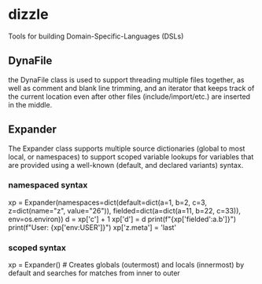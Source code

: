 # dizzle
Tools for building Domain-Specific-Languages (DSLs)

## DynaFile
the DynaFile class is used to support threading multiple files together, as well as comment and blank line trimming,
and an iterator that keeps track of the current location even after other files (include/import/etc.) are inserted in the middle.

## Expander
The Expander class supports multiple source dictionaries (global to most local, or namespaces) to support scoped variable lookups for variables that
are provided using a well-known (default, and declared variants) syntax.

### namespaced syntax
xp = Expander(namespaces=dict(default=dict(a=1, b=2, c=3, z=dict(name="z", value="26")), fielded=dict(a=dict(a=11, b=22, c=33)), env=os.environ))
d = xp['c'] + 1
xp['d'] = d
print(f"{xp['fielded':a.b']}")
print(f"User: {xp['env:USER']}")
xp['z.meta'] = 'last'

### scoped syntax
xp = Expander()   # Creates globals (outermost) and locals (innermost) by default and searches for matches from inner to outer



